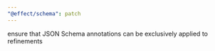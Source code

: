 ```yaml
---
"@effect/schema": patch
---
```


ensure that JSON Schema annotations can be exclusively applied to refinements
